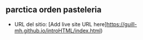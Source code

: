 
## parctica orden pasteleria

- URL del sitio: [Add live site URL here]https://guill-mh.github.io/introHTML/index.html)
